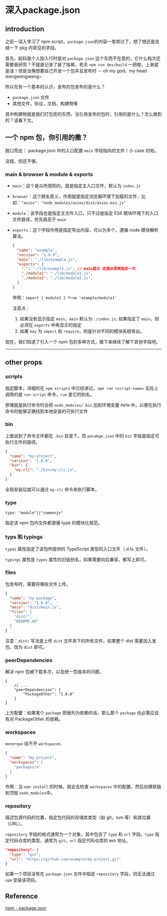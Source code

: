# 深入package.json


## introduction

之前一深入学习了 npm script，`package.json`的内容一笔带过了，想了想还是总结一下 pkg 内常见的字段。

首先，起码我个人刚入行时是对 `package.json` 这个东西不在意的，它什么档次还需要我研究？不就是记录了装了啥嘛，老夫 `npm run dev/build` 一把梭，上来就是淦！但是当俺想要自己开发一个包并且发布时 -- oh my god，my head wengwengweng~

所以先有一个基本的认识，发布的包发布的是什么？

- `package.json` 文件
- 其他文件，协议，文档，构建物等

其中构建物就是我们打包完的东西，当引用发布的包时，引用的是什么？怎么做到的？请看下文。

<!-- > 本文全局假设有一个发布的包名为 `pkg-show` -->

## 一个 npm 包，你引用的撒？

脱口而出： package.json 中的入口配置 `main` 字段指向的文件！小 case 的啦。

没错，但还不够。

### main & browser & module & exports

- `main`：这个是众所周知的，就是指定主入口文件，默认为 `index.js`
- `browser`：这个顾名思义，作用就是指定浏览器环境下加载的文件，比如：`"axios": "node_modules/axios/dist/axios.min.js"`
- `module`：该字段也是指定主文件入口，只不过是指定 ES6 模块环境下的入口文件路径，优先级高于 `main`
- `exports`：这个字段作用是指定导出内容，可以为多个，遵循 node 模块解析算法。

  ```JSON
  {
    "name": "example",
    "version": "1.0.0",
    "main": "./lib/example.js",
    "exports": {
      ".": "./lib/example.js", // main显示 这里必须再指定一次
      "./module1": "./lib/module1.js",
      "./module2": "./lib/module2.js",
    }
  }
  ```

  举例：`import { module1 } from 'example/module1'`

  注意点：

  1. 如果没有显示指定 `main`，`main` 默认为 `./index.js`; 如果指定了 `main`，则必须在 `exports` 中再显示的指定
  2. 如果 `key` 为 `import` 和 `require`，则是针对不同的模块系统导出。

现在，我们知道了引入一个 npm 包的多种方式，接下来继续了解下其他字段吧。

---

## other props

### scripts

指定脚本，详细的在 `npm scripts` 中已经讲过，`npm run <script-name>` 实际上调用的是 `run-script` 命令，`run` 是它的别名。

原理就是执行命令时会把 `node_modules/.bin` 加到环境变量 `PATH` 中，以便在执行命令时能够正确找到本地安装的可执行文件

### bin

上面说到了命令文件都在 `.bin` 目录下，而 `pacakge.json` 中的 `bin` 字段是指定可执行文件的路径。

```JSON
{
  "name": "my-project",
  "version": "1.0.0",
  "bin": {
    "my-cli": "./bin/my-cli.js",
  }
}
```

全局安装后就可以通过 `my-cli` 命令来执行脚本。

### type

`type: "module"||"commonjs"`

指定该 npm 包内文件都遵循 type 的模块化规范。

### typs 和 typings

`types` 属性指定了该包所提供的 TypeScript 类型的入口文件（.d.ts 文件）。

`typings` 属性是 `types` 属性的旧版别名，如果需要向后兼容，都写上即可。

### files

包发布时，需要将哪些文件上传。

```JSON
{
  "name": "my-package",
  "version": "1.0.0",
  "main": "dist/main.js",
  "files": [
    "dist/",
    "README.md"
  ]
}
```

注意：`dist/` 写法是上传 `dist` 文件夹下的所有文件，如果整个 dist 需要加入发包，改为 `dist` 即可。

### peerDependencies

解决 npm 包被下载多次，以及统一包版本的问题。

```JS
{
    // ...
    "peerDependencies": {
        "PackageOther": "1.0.0"
    }
}
```

上方配置：如果某个 `package` 把我列为依赖的话，那么那个 `package` 也必需应该有对 PackageOther 的依赖。

### workspaces

`monorepo` 绕不开 `workspaces`.

```JSON
{
  "name": "my-project",
  "workspaces": [
    "packages/a"
  ]
}
```

作用：当 `npm install` 的时候，就会去检查 `workspaces` 中的配置，然后创建软链到顶层 `node_modules`中。

### repository

描述包源代码的位置，指定包代码的存储库类型（如 git，svn 等）和其位置（URL）。

`repository` 字段的格式通常为一个对象，其中包含了 `type` 和 `url` 字段。`type` 指定代码仓库的类型，通常为 `git`。`url` 指定代码仓库的 `Web` 地址。

```JSON
"repository": {
  "type": "git",
  "url": "https://github.com/example/my-project.git"
}
```

如果一个项目没有在 `package.json` 文件中指定 `repository` 字段，则无法通过 `npm` 安装该项目。

## Reference

[npm - package.json](https://docs.npmjs.com/cli/v7/configuring-npm/package-json)


